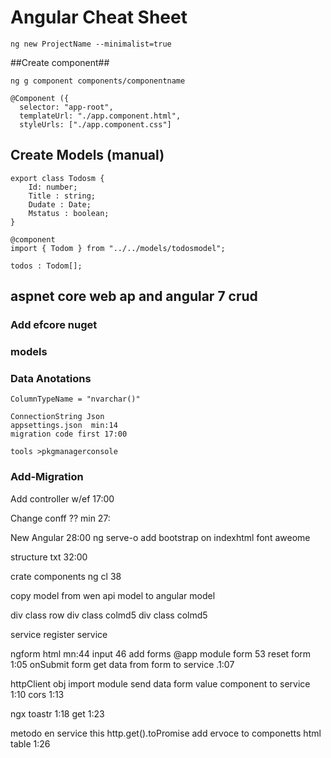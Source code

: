 # Angular Cheat Sheet  # 

```
ng new ProjectName --minimalist=true

```

 ##Create component##

```
ng g component components/componentname 

@Component ({
  selector: "app-root",
  templateUrl: "./app.component.html",
  styleUrls: ["./app.component.css"]
```

## Create Models (manual) ##  

```
export class Todosm {
    Id: number;
    Title : string;
    Dudate : Date;
    Mstatus : boolean;
}

@component
import { Todom } from "../../models/todosmodel";

todos : Todom[];

```

## aspnet core web ap and angular 7 crud ##

### Add efcore nuget ###


### models ###
### Data Anotations ### 

```
ColumnTypeName = "nvarchar()"

ConnectionString Json  
appsettings.json  min:14
migration code first 17:00

tools >pkgmanagerconsole 
```

### Add-Migration ###

Add controller w/ef 17:00
  
Change conff ?? min 27:


New Angular 28:00
ng serve-o
add bootstrap  on indexhtml 
font aweome

structure txt 32:00

crate components
ng cl 38

copy model from wen api model to angular model
 
div class row 
	div class colmd5
	div class colmd5

service 
register service 

ngform html mn:44
input 46 
add forms @app module 
form 53 
reset form 1:05
onSubmit form 
get data from form to service .1:07


httpClient obj 
import module 
send data form value component to service 1:10 
cors 1:13 

ngx toastr 1:18 
get 1:23

metodo en service 
this http.get().toPromise
add ervoce to componetts 
html table 1:26

